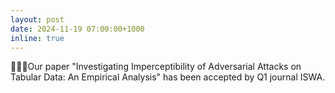 ```yaml
---
layout: post
date: 2024-11-19 07:00:00+1000
inline: true
---
```


🎉🎉🎉Our paper "Investigating Imperceptibility of Adversarial Attacks on Tabular Data: An Empirical Analysis" has been accepted by Q1 journal ISWA.

